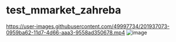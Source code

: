 # test_mmarket_zahreba


https://user-images.githubusercontent.com/49997734/201937073-0959ba62-11d7-4d66-aaa3-9558ad350678.mp4
![image](https://user-images.githubusercontent.com/49997734/201928992-61d4c678-ee89-496f-a827-aa8cfb84a553.png)



